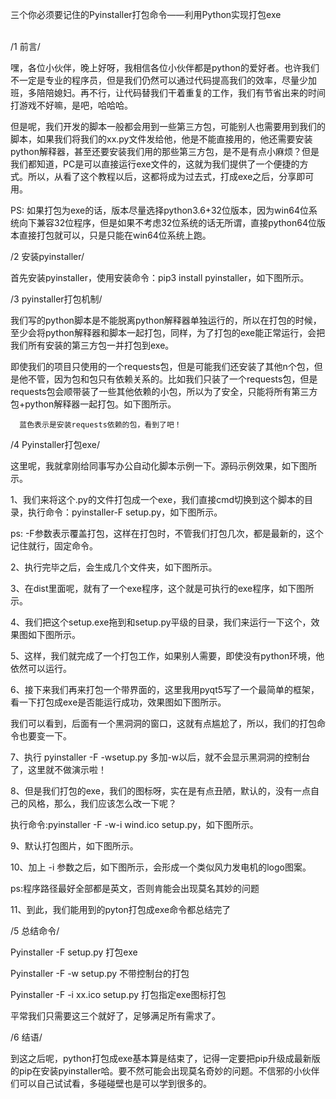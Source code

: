 三个你必须要记住的Pyinstaller打包命令——利用Python实现打包exe<br /><br />
                                                                        
<p>/1 前言/</p>
<p>嘿，各位小伙伴，晚上好呀，我相信各位小伙伴都是python的爱好者。也许我们不一定是专业的程序员，但是我们仍然可以通过代码提高我们的效率，尽量少加班，多陪陪媳妇。再不行，让代码替我们干着重复的工作，我们有节省出来的时间打游戏不好嘛，是吧，哈哈哈。</p>
<p>但是呢，我们开发的脚本一般都会用到一些第三方包，可能别人也需要用到我们的脚本，如果我们将我们的xx.py文件发给他，他是不能直接用的，他还需要安装python解释器，甚至还要安装我们用的那些第三方包，是不是有点小麻烦？但是我们都知道，PC是可以直接运行exe文件的，这就为我们提供了一个便捷的方式。所以，从看了这个教程以后，这都将成为过去式，打成exe之后，分享即可用。</p>
<p>PS: 如果打包为exe的话，版本尽量选择python3.6+32位版本，因为win64位系统向下兼容32位程序，但是如果不考虑32位系统的话无所谓，直接python64位版本直接打包就可以，只是只能在win64位系统上跑。</p>
<p>/2 安装pyinstaller/</p>
<p>首先安装pyinstaller，使用安装命令：pip3 install pyinstaller，如下图所示。</p>
<p>/3 pyinstaller打包机制/</p>
<p>我们写的python脚本是不能脱离python解释器单独运行的，所以在打包的时候，至少会将python解释器和脚本一起打包，同样，为了打包的exe能正常运行，会把我们所有安装的第三方包一并打包到exe。</p>
<p>即使我们的项目只使用的一个requests包，但是可能我们还安装了其他n个包，但是他不管，因为包和包只有依赖关系的。比如我们只装了一个requests包，但是requests包会顺带装了一些其他依赖的小包，所以为了安全，只能将所有第三方包+python解释器一起打包。如下图所示。</p>
<pre><code>  蓝色表示是安装requests依赖的包，看到了吧！
</code></pre>
<p>/4 Pyinstaller打包exe/</p>
<p>这里呢，我就拿刚给同事写办公自动化脚本示例一下。源码示例效果，如下图所示。</p>
<p>1、我们来将这个.py的文件打包成一个exe，我们直接cmd切换到这个脚本的目录，执行命令：pyinstaller-F setup.py，如下图所示。</p>
<p>ps: -F参数表示覆盖打包，这样在打包时，不管我们打包几次，都是最新的，这个记住就行，固定命令。</p>
<p>2、执行完毕之后，会生成几个文件夹，如下图所示。</p>
<p>3、在dist里面呢，就有了一个exe程序，这个就是可执行的exe程序，如下图所示。</p>
<p>4、我们把这个setup.exe拖到和setup.py平级的目录，我们来运行一下这个，效果图如下图所示。</p>
<p>5、这样，我们就完成了一个打包工作，如果别人需要，即使没有python环境，他依然可以运行。</p>
<p>6、接下来我们再来打包一个带界面的，这里我用pyqt5写了一个最简单的框架，看一下打包成exe是否能运行成功，效果图如下图所示。</p>
<p>我们可以看到，后面有一个黑洞洞的窗口，这就有点尴尬了，所以，我们的打包命令也要变一下。</p>
<p>7、执行 pyinstaller -F -wsetup.py 多加-w以后，就不会显示黑洞洞的控制台了，这里就不做演示啦！</p>
<p>8、但是我们打包的exe，我们的图标呀，实在是有点丑陋，默认的，没有一点自己的风格，那么，我们应该怎么改一下呢？</p>
<p>执行命令:pyinstaller -F -w-i wind.ico setup.py，如下图所示。</p>
<p>9、默认打包图片，如下图所示。</p>
<p>10、加上 -i 参数之后，如下图所示，会形成一个类似风力发电机的logo图案。</p>
<p>ps:程序路径最好全部都是英文，否则肯能会出现莫名其妙的问题</p>
<p>11、到此，我们能用到的pyton打包成exe命令都总结完了</p>
<p>/5 总结命令/</p>
<p>Pyinstaller -F setup.py 打包exe</p>
<p>Pyinstaller -F -w setup.py 不带控制台的打包</p>
<p>Pyinstaller -F -i xx.ico setup.py 打包指定exe图标打包</p>
<p>平常我们只需要这三个就好了，足够满足所有需求了。</p>
<p>/6 结语/</p>
<p>到这之后呢，python打包成exe基本算是结束了，记得一定要把pip升级成最新版的pip在安装pyinstaller哈。要不然可能会出现莫名奇妙的问题。不信邪的小伙伴们可以自己试试看，多碰碰壁也是可以学到很多的。</p>

                                                            